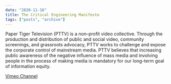 ```yaml
---
date: "2020-11-16"
title: The Critical Engineering Manifesto
tags: ["posts", "archive"]
---
```


Paper Tiger Television (PTTV) is a non-profit video collective. Through the production and distribution of public and social video, community screenings, and grassroots advocacy, PTTV works to challenge and expose the corporate control of mainstream media. PTTV believes that increasing public awareness of the negative influence of mass media and involving people in the process of making media is mandatory for our long-term goal of information equity.

[Vimeo Channel](https://vimeo.com/papertigertv)